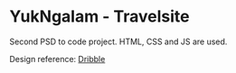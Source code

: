 # YukNgalam - Travelsite

Second PSD to code project. HTML, CSS and JS are used.

Design reference: [Dribble](https://dribbble.com/shots/5539467-Homepage-freebie-PSD-for-travel-website)

